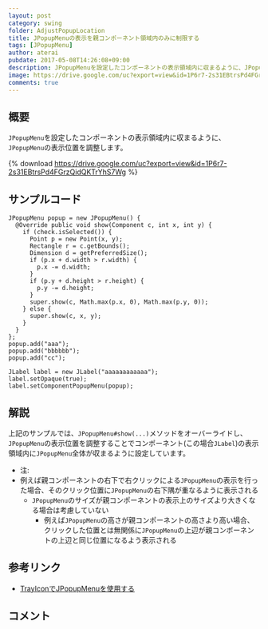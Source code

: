 ```yaml
---
layout: post
category: swing
folder: AdjustPopupLocation
title: JPopupMenuの表示を親コンポーネント領域内のみに制限する
tags: [JPopupMenu]
author: aterai
pubdate: 2017-05-08T14:26:08+09:00
description: JPopupMenuを設定したコンポーネントの表示領域内に収まるように、JPopupMenuの表示位置を調整します。
image: https://drive.google.com/uc?export=view&id=1P6r7-2s31EBtrsPd4FGrzQidQKTrYhS7Wg
comments: true
---
```

## 概要
`JPopupMenu`を設定したコンポーネントの表示領域内に収まるように、`JPopupMenu`の表示位置を調整します。

{% download https://drive.google.com/uc?export=view&id=1P6r7-2s31EBtrsPd4FGrzQidQKTrYhS7Wg %}

## サンプルコード
<pre class="prettyprint"><code>JPopupMenu popup = new JPopupMenu() {
  @Override public void show(Component c, int x, int y) {
    if (check.isSelected()) {
      Point p = new Point(x, y);
      Rectangle r = c.getBounds();
      Dimension d = getPreferredSize();
      if (p.x + d.width &gt; r.width) {
        p.x -= d.width;
      }
      if (p.y + d.height &gt; r.height) {
        p.y -= d.height;
      }
      super.show(c, Math.max(p.x, 0), Math.max(p.y, 0));
    } else {
      super.show(c, x, y);
    }
  }
};
popup.add("aaa");
popup.add("bbbbbb");
popup.add("cc");

JLabel label = new JLabel("aaaaaaaaaaaa");
label.setOpaque(true);
label.setComponentPopupMenu(popup);
</code></pre>

## 解説
上記のサンプルでは、`JPopupMenu#show(...)`メソッドをオーバーライドし、`JPopupMenu`の表示位置を調整することでコンポーネント(この場合`JLabel`)の表示領域内に`JPopupMenu`全体が収まるように設定しています。

- 注:
- 例えば親コンポーネントの右下で右クリックによる`JPopupMenu`の表示を行った場合、そのクリック位置に`JPopupMenu`の右下隅が重なるように表示される
    - `JPopupMenu`のサイズが親コンポーネントの表示上のサイズより大きくなる場合は考慮していない
        - 例えば`JPopupMenu`の高さが親コンポーネントの高さより高い場合、クリックした位置とは無関係に`JPopupMenu`の上辺が親コンポーネントの上辺と同じ位置になるよう表示される

<!-- dummy comment line for breaking list -->

## 参考リンク
- [TrayIconでJPopupMenuを使用する](https://ateraimemo.com/Swing/TrayIconPopupMenu.html)

<!-- dummy comment line for breaking list -->

## コメント
